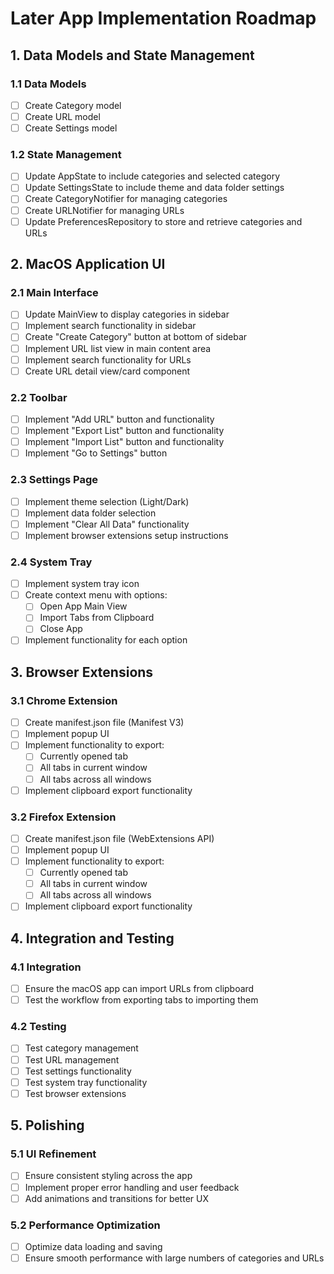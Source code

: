 # Later App Implementation Roadmap

## 1. Data Models and State Management

### 1.1 Data Models
- [ ] Create Category model
- [ ] Create URL model
- [ ] Create Settings model

### 1.2 State Management
- [ ] Update AppState to include categories and selected category
- [ ] Update SettingsState to include theme and data folder settings
- [ ] Create CategoryNotifier for managing categories
- [ ] Create URLNotifier for managing URLs
- [ ] Update PreferencesRepository to store and retrieve categories and URLs

## 2. MacOS Application UI

### 2.1 Main Interface
- [ ] Update MainView to display categories in sidebar
- [ ] Implement search functionality in sidebar
- [ ] Create "Create Category" button at bottom of sidebar
- [ ] Implement URL list view in main content area
- [ ] Implement search functionality for URLs
- [ ] Create URL detail view/card component

### 2.2 Toolbar
- [ ] Implement "Add URL" button and functionality
- [ ] Implement "Export List" button and functionality
- [ ] Implement "Import List" button and functionality
- [ ] Implement "Go to Settings" button

### 2.3 Settings Page
- [ ] Implement theme selection (Light/Dark)
- [ ] Implement data folder selection
- [ ] Implement "Clear All Data" functionality
- [ ] Implement browser extensions setup instructions

### 2.4 System Tray
- [ ] Implement system tray icon
- [ ] Create context menu with options:
  - [ ] Open App Main View
  - [ ] Import Tabs from Clipboard
  - [ ] Close App
- [ ] Implement functionality for each option

## 3. Browser Extensions

### 3.1 Chrome Extension
- [ ] Create manifest.json file (Manifest V3)
- [ ] Implement popup UI
- [ ] Implement functionality to export:
  - [ ] Currently opened tab
  - [ ] All tabs in current window
  - [ ] All tabs across all windows
- [ ] Implement clipboard export functionality

### 3.2 Firefox Extension
- [ ] Create manifest.json file (WebExtensions API)
- [ ] Implement popup UI
- [ ] Implement functionality to export:
  - [ ] Currently opened tab
  - [ ] All tabs in current window
  - [ ] All tabs across all windows
- [ ] Implement clipboard export functionality

## 4. Integration and Testing

### 4.1 Integration
- [ ] Ensure the macOS app can import URLs from clipboard
- [ ] Test the workflow from exporting tabs to importing them

### 4.2 Testing
- [ ] Test category management
- [ ] Test URL management
- [ ] Test settings functionality
- [ ] Test system tray functionality
- [ ] Test browser extensions

## 5. Polishing

### 5.1 UI Refinement
- [ ] Ensure consistent styling across the app
- [ ] Implement proper error handling and user feedback
- [ ] Add animations and transitions for better UX

### 5.2 Performance Optimization
- [ ] Optimize data loading and saving
- [ ] Ensure smooth performance with large numbers of categories and URLs